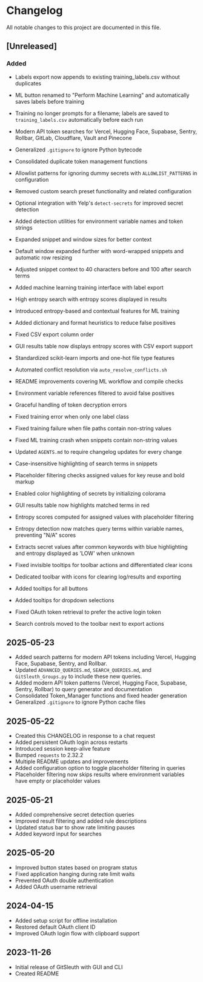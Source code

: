 # Changelog

All notable changes to this project are documented in this file.

## [Unreleased]
### Added
- Labels export now appends to existing training_labels.csv without duplicates
- ML button renamed to "Perform Machine Learning" and automatically saves labels before training
- Training no longer prompts for a filename; labels are saved to `training_labels.csv` automatically before each run
- Modern API token searches for Vercel, Hugging Face, Supabase, Sentry, Rollbar,
  GitLab, Cloudflare, Vault and Pinecone
- Generalized `.gitignore` to ignore Python bytecode
- Consolidated duplicate token management functions
- Allowlist patterns for ignoring dummy secrets with `ALLOWLIST_PATTERNS` in configuration
- Removed custom search preset functionality and related configuration
- Optional integration with Yelp's `detect-secrets` for improved secret detection
- Added detection utilities for environment variable names and token strings
- Expanded snippet and window sizes for better context
- Default window expanded further with word-wrapped snippets and automatic row resizing
- Adjusted snippet context to 40 characters before and 100 after search terms
- Added machine learning training interface with label export
- High entropy search with entropy scores displayed in results
- Introduced entropy-based and contextual features for ML training
- Added dictionary and format heuristics to reduce false positives
- Fixed CSV export column order
- GUI results table now displays entropy scores with CSV export support
- Standardized scikit-learn imports and one-hot file type features
- Automated conflict resolution via `auto_resolve_conflicts.sh`
- README improvements covering ML workflow and compile checks
- Environment variable references filtered to avoid false positives
- Graceful handling of token decryption errors
- Fixed training error when only one label class
- Fixed training failure when file paths contain non-string values
- Fixed ML training crash when snippets contain non-string values
- Updated `AGENTS.md` to require changelog updates for every change
- Case-insensitive highlighting of search terms in snippets
- Placeholder filtering checks assigned values for key reuse and bold markup
- Enabled color highlighting of secrets by initializing colorama
- GUI results table now highlights matched terms in red
- Entropy scores computed for assigned values with placeholder filtering
- Entropy detection now matches query terms within variable names, preventing "N/A" scores
- Extracts secret values after common keywords with blue highlighting and entropy displayed as 'LOW' when unknown

- Fixed invisible tooltips for toolbar actions and differentiated clear icons
- Dedicated toolbar with icons for clearing log/results and exporting
- Added tooltips for all buttons
- Added tooltips for dropdown selections
- Fixed OAuth token retrieval to prefer the active login token
- Search controls moved to the toolbar next to export actions


## 2025-05-23
- Added search patterns for modern API tokens including Vercel, Hugging Face,
  Supabase, Sentry, and Rollbar.
- Updated `ADVANCED_QUERIES.md`, `SEARCH_QUERIES.md`, and
  `GitSleuth_Groups.py` to include these new queries.
- Added modern API token patterns (Vercel, Hugging Face, Supabase, Sentry, Rollbar)
  to query generator and documentation
- Consolidated Token_Manager functions and fixed header generation
- Generalized `.gitignore` to ignore Python cache files

## 2025-05-22
- Created this CHANGELOG in response to a chat request
- Added persistent OAuth login across restarts
- Introduced session keep-alive feature
- Bumped `requests` to 2.32.2
- Multiple README updates and improvements
- Added configuration option to toggle placeholder filtering in queries
- Placeholder filtering now skips results where environment variables
  have empty or placeholder values


## 2025-05-21
- Added comprehensive secret detection queries
- Improved result filtering and added rule descriptions
- Updated status bar to show rate limiting pauses
- Added keyword input for searches

## 2025-05-20
- Improved button states based on program status
- Fixed application hanging during rate limit waits
- Prevented OAuth double authentication
- Added OAuth username retrieval

## 2024-04-15
- Added setup script for offline installation
- Restored default OAuth client ID
- Improved OAuth login flow with clipboard support

## 2023-11-26
- Initial release of GitSleuth with GUI and CLI
- Created README
